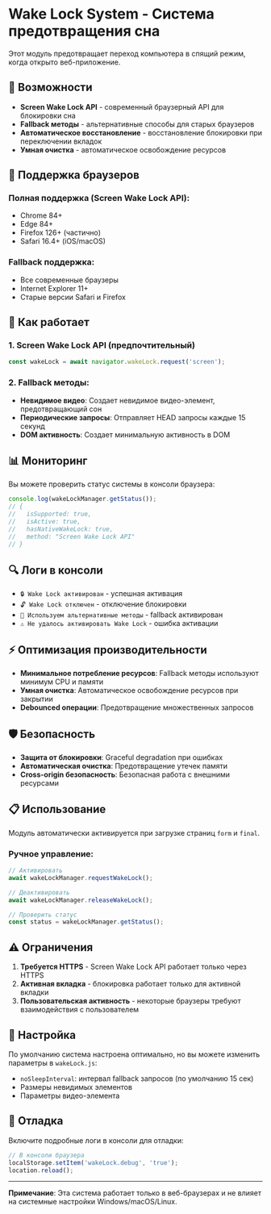 # Wake Lock System - Система предотвращения сна

Этот модуль предотвращает переход компьютера в спящий режим, когда открыто веб-приложение.

## 🚀 Возможности

- **Screen Wake Lock API** - современный браузерный API для блокировки сна
- **Fallback методы** - альтернативные способы для старых браузеров
- **Автоматическое восстановление** - восстановление блокировки при переключении вкладок
- **Умная очистка** - автоматическое освобождение ресурсов

## 📱 Поддержка браузеров

### Полная поддержка (Screen Wake Lock API):
- Chrome 84+
- Edge 84+
- Firefox 126+ (частично)
- Safari 16.4+ (iOS/macOS)

### Fallback поддержка:
- Все современные браузеры
- Internet Explorer 11+
- Старые версии Safari и Firefox

## 🔧 Как работает

### 1. Screen Wake Lock API (предпочтительный)
```javascript
const wakeLock = await navigator.wakeLock.request('screen');
```

### 2. Fallback методы:
- **Невидимое видео**: Создает невидимое видео-элемент, предотвращающий сон
- **Периодические запросы**: Отправляет HEAD запросы каждые 15 секунд
- **DOM активность**: Создает минимальную активность в DOM

## 📊 Мониторинг

Вы можете проверить статус системы в консоли браузера:

```javascript
console.log(wakeLockManager.getStatus());
// {
//   isSupported: true,
//   isActive: true,
//   hasNativeWakeLock: true,
//   method: "Screen Wake Lock API"
// }
```

## 🔍 Логи в консоли

- `🔒 Wake Lock активирован` - успешная активация
- `🔓 Wake Lock отключен` - отключение блокировки
- `🔄 Используем альтернативные методы` - fallback активирован
- `⚠️ Не удалось активировать Wake Lock` - ошибка активации

## ⚡ Оптимизация производительности

- **Минимальное потребление ресурсов**: Fallback методы используют минимум CPU и памяти
- **Умная очистка**: Автоматическое освобождение ресурсов при закрытии
- **Debounced операции**: Предотвращение множественных запросов

## 🛡️ Безопасность

- **Защита от блокировки**: Graceful degradation при ошибках
- **Автоматическая очистка**: Предотвращение утечек памяти
- **Cross-origin безопасность**: Безопасная работа с внешними ресурсами

## 📋 Использование

Модуль автоматически активируется при загрузке страниц `form` и `final`. 

### Ручное управление:
```javascript
// Активировать
await wakeLockManager.requestWakeLock();

// Деактивировать
await wakeLockManager.releaseWakeLock();

// Проверить статус
const status = wakeLockManager.getStatus();
```

## ⚠️ Ограничения

1. **Требуется HTTPS** - Screen Wake Lock API работает только через HTTPS
2. **Активная вкладка** - блокировка работает только для активной вкладки
3. **Пользовательская активность** - некоторые браузеры требуют взаимодействия с пользователем

## 🔧 Настройка

По умолчанию система настроена оптимально, но вы можете изменить параметры в `wakeLock.js`:

- `noSleepInterval`: интервал fallback запросов (по умолчанию 15 сек)
- Размеры невидимых элементов
- Параметры видео-элемента

## 🐛 Отладка

Включите подробные логи в консоли для отладки:

```javascript
// В консоли браузера
localStorage.setItem('wakeLock.debug', 'true');
location.reload();
```

---

**Примечание**: Эта система работает только в веб-браузерах и не влияет на системные настройки Windows/macOS/Linux. 